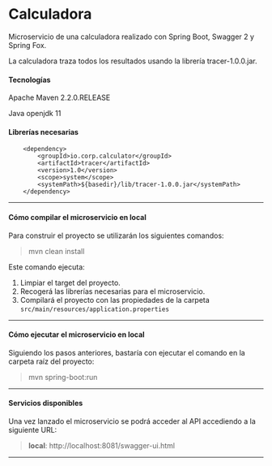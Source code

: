 # Calculadora
Microservicio de una calculadora realizado con Spring Boot, Swagger 2 y Spring Fox.

La calculadora traza todos los resultados usando la librería tracer-1.0.0.jar.

#### Tecnologías

Apache Maven 2.2.0.RELEASE

Java openjdk 11

#### Librerías necesarias
<!-- libreria de tracer -->
		<dependency>
			<groupId>io.corp.calculator</groupId>
			<artifactId>tracer</artifactId>
			<version>1.0</version>
			<scope>system</scope>
			<systemPath>${basedir}/lib/tracer-1.0.0.jar</systemPath>
		</dependency>
---

#### Cómo compilar el microservicio en local

Para construir el proyecto se utilizarán los siguientes comandos:

> mvn clean install

Este comando ejecuta:
1. Limpiar el target del proyecto.
2. Recogerá las librerías necesarias para el microservicio.
3. Compilará el proyecto con las propiedades de la carpeta `src/main/resources/application.properties`

---

#### Cómo ejecutar el microservicio en local
Siguiendo los pasos anteriores, bastaría con ejecutar el comando en la carpeta raíz del proyecto:

> mvn spring-boot:run

---

#### Servicios disponibles
Una vez lanzado el microservicio se podrá acceder al API accediendo a la siguiente URL:
> **local**: http://localhost:8081/swagger-ui.html

---

